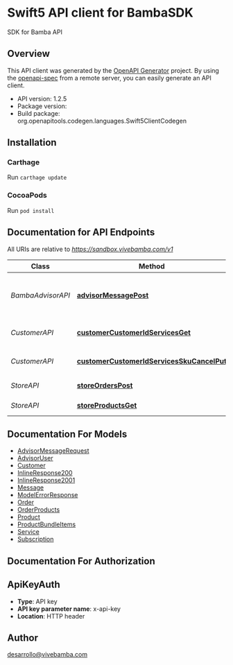 # Swift5 API client for BambaSDK

SDK for Bamba API

## Overview
This API client was generated by the [OpenAPI Generator](https://openapi-generator.tech) project.  By using the [openapi-spec](https://github.com/OAI/OpenAPI-Specification) from a remote server, you can easily generate an API client.

- API version: 1.2.5
- Package version: 
- Build package: org.openapitools.codegen.languages.Swift5ClientCodegen

## Installation

### Carthage

Run `carthage update`

### CocoaPods

Run `pod install`

## Documentation for API Endpoints

All URIs are relative to *https://sandbox.vivebamba.com/v1*

Class | Method | HTTP request | Description
------------ | ------------- | ------------- | -------------
*BambaAdvisorAPI* | [**advisorMessagePost**](docs/BambaAdvisorAPI.md#advisormessagepost) | **POST** /advisor/message | Send messages to the Bamba Advisor
*CustomerAPI* | [**customerCustomerIdServicesGet**](docs/CustomerAPI.md#customercustomeridservicesget) | **GET** /customer/{customerId}/services | Get customer services
*CustomerAPI* | [**customerCustomerIdServicesSkuCancelPut**](docs/CustomerAPI.md#customercustomeridservicesskucancelput) | **PUT** /customer/{customerId}/services/{sku}/cancel | Cancel customer services
*StoreAPI* | [**storeOrdersPost**](docs/StoreAPI.md#storeorderspost) | **POST** /store/orders | Place an order
*StoreAPI* | [**storeProductsGet**](docs/StoreAPI.md#storeproductsget) | **GET** /store/products | Get products


## Documentation For Models

 - [AdvisorMessageRequest](docs/AdvisorMessageRequest.md)
 - [AdvisorUser](docs/AdvisorUser.md)
 - [Customer](docs/Customer.md)
 - [InlineResponse200](docs/InlineResponse200.md)
 - [InlineResponse2001](docs/InlineResponse2001.md)
 - [Message](docs/Message.md)
 - [ModelErrorResponse](docs/ModelErrorResponse.md)
 - [Order](docs/Order.md)
 - [OrderProducts](docs/OrderProducts.md)
 - [Product](docs/Product.md)
 - [ProductBundleItems](docs/ProductBundleItems.md)
 - [Service](docs/Service.md)
 - [Subscription](docs/Subscription.md)


## Documentation For Authorization


## ApiKeyAuth

- **Type**: API key
- **API key parameter name**: x-api-key
- **Location**: HTTP header


## Author

desarrollo@vivebamba.com

